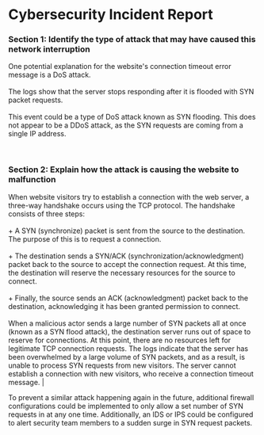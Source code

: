 # Cybersecurity Incident Report

### Section 1: Identify the type of attack that may have caused this network interruption

One potential explanation for the website's connection timeout error message is a DoS attack. <br><br> The logs show that the server stops responding after it is flooded with SYN packet requests. <br><br> This event could be a type of DoS attack known as SYN flooding. This does not appear to be a DDoS attack, as the SYN requests are coming from a single IP address.

<br>

### Section 2: Explain how the attack is causing the website to malfunction

When website visitors try to establish a connection with the web server, a three-way handshake occurs using the TCP protocol. The handshake consists of three steps:<br><br>+ A SYN (synchronize) packet is sent from the source to the destination. The purpose of this is to request a connection. <br><br>  + The destination sends a SYN/ACK (synchronization/acknowledgment) packet back to the source to accept the connection request. At this time, the destination will reserve the necessary resources for the source to connect. <br><br>+ Finally, the source sends an ACK (acknowledgment) packet back to the destination, acknowledging it has been granted permission to connect. <br><br> When a malicious actor sends a large number of SYN packets all at once (known as a SYN flood attack), the destination server runs out of space to reserve for connections. At this point, there are no resources left for legitimate TCP connection requests. The logs indicate that the server has been overwhelmed by a large volume of SYN packets, and as a result, is unable to process SYN requests from new visitors. The server cannot establish a connection with new visitors, who receive a connection timeout message. |

To prevent a similar attack happening again in the future, additional firewall configurations could be implemented to only allow a set number of SYN requests in at any one time. Additionally, an IDS or IPS could be configured to alert security team members to a sudden surge in SYN request packets.
